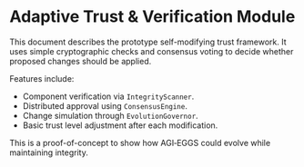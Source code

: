 # Adaptive Trust & Verification Module

This document describes the prototype self-modifying trust framework.
It uses simple cryptographic checks and consensus voting to decide
whether proposed changes should be applied.

Features include:
- Component verification via `IntegrityScanner`.
- Distributed approval using `ConsensusEngine`.
- Change simulation through `EvolutionGovernor`.
- Basic trust level adjustment after each modification.

This is a proof-of-concept to show how AGI‑EGGS could evolve while
maintaining integrity.
